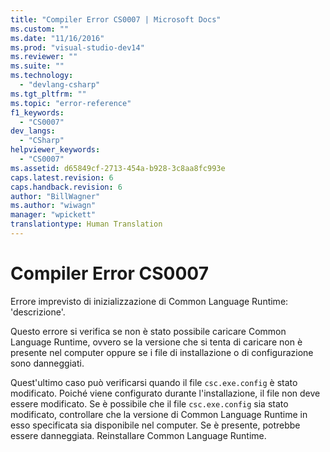 ```yaml
---
title: "Compiler Error CS0007 | Microsoft Docs"
ms.custom: ""
ms.date: "11/16/2016"
ms.prod: "visual-studio-dev14"
ms.reviewer: ""
ms.suite: ""
ms.technology: 
  - "devlang-csharp"
ms.tgt_pltfrm: ""
ms.topic: "error-reference"
f1_keywords: 
  - "CS0007"
dev_langs: 
  - "CSharp"
helpviewer_keywords: 
  - "CS0007"
ms.assetid: d65849cf-2713-454a-b928-3c8aa8fc993e
caps.latest.revision: 6
caps.handback.revision: 6
author: "BillWagner"
ms.author: "wiwagn"
manager: "wpickett"
translationtype: Human Translation
---
```

# Compiler Error CS0007
Errore imprevisto di inizializzazione di Common Language Runtime: 'descrizione'.  
  
 Questo errore si verifica se non è stato possibile caricare Common Language Runtime,  ovvero se la versione che si tenta di caricare non è presente nel computer oppure se i file di installazione o di configurazione sono danneggiati.  
  
 Quest'ultimo caso può verificarsi quando il file `csc.exe.config` è stato modificato.  Poiché viene configurato durante l'installazione, il file non deve essere modificato.  Se è possibile che il file `csc.exe.config` sia stato modificato, controllare che la versione di Common Language Runtime in esso specificata sia disponibile nel computer.  Se è presente, potrebbe essere danneggiata.  Reinstallare Common Language Runtime.